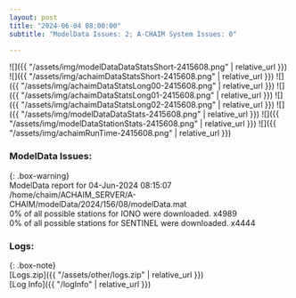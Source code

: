 ```yaml
---
layout: post
title: "2024-06-04 08:00:00"
subtitle: "ModelData Issues: 2; A-CHAIM System Issues: 0"

---
```


![]({{ "/assets/img/modelDataDataStatsShort-2415608.png" | relative_url }})
![]({{ "/assets/img/achaimDataStatsShort-2415608.png" | relative_url }})
![]({{ "/assets/img/achaimDataStatsLong00-2415608.png" | relative_url }})
![]({{ "/assets/img/achaimDataStatsLong01-2415608.png" | relative_url }})
![]({{ "/assets/img/achaimDataStatsLong02-2415608.png" | relative_url }})
![]({{ "/assets/img/modelDataDataStats-2415608.png" | relative_url }})
![]({{ "/assets/img/modelDataStationStats-2415608.png" | relative_url }})
![]({{ "/assets/img/achaimRunTime-2415608.png" | relative_url }})


### ModelData Issues:  
  
{: .box-warning}  
 ModelData report for 04-Jun-2024 08:15:07   
 /home/chaim/ACHAIM_SERVER/A-CHAIM/modelData/2024/156/08/modelData.mat   
 0% of all possible stations for IONO were downloaded. x4989   
 0% of all possible stations for SENTINEL were downloaded. x4444   
  


### Logs:  
  
{: .box-note}  
[Logs.zip]({{ "/assets/other/logs.zip" | relative_url }})  
[Log Info]({{ "/logInfo" | relative_url }})  
